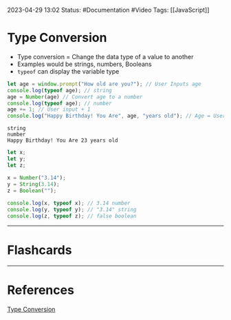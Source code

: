 2023-04-29 13:02
Status: #Documentation #Video 
Tags: [[JavaScript]]

# Type Conversion

* Type conversion = Change the data type of a value to another
* Examples would be strings, numbers, Booleans
* `typeof` can display the variable type

```javascript
let age = window.prompt("How old are you?"); // User Inputs age
console.log(typeof age); // string
age = Number(age) // Convert age to a number
console.log(typeof age); // number
age += 1; // User input + 1
console.log("Happy Birthday! You Are", age, "years old"); // Age = User Input + 1
```

```console
string 
number 
Happy Birthday! You Are 23 years old
```

```javascript
let x;
let y;
let z;

x = Number("3.14");
y = String(3.14);
z = Boolean("");
  
console.log(x, typeof x); // 3.14 number
console.log(y, typeof y); // "3.14" string
console.log(z, typeof z); // false boolean
```


___
# Flashcards



---
# References
[Type Conversion](https://www.youtube.com/watch?v=8dWL3wF_OMw&list=PL3k5VlZzpQyEz03mNlmU50YcIJ6vEDz95&index=1&t=1541s)
